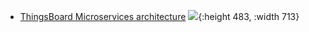 - [ThingsBoard Microservices architecture](https://thingsboard.io/docs/reference/msa/)
  ![](https://img.thingsboard.io/reference/msa-architecture.svg){:height 483, :width 713}